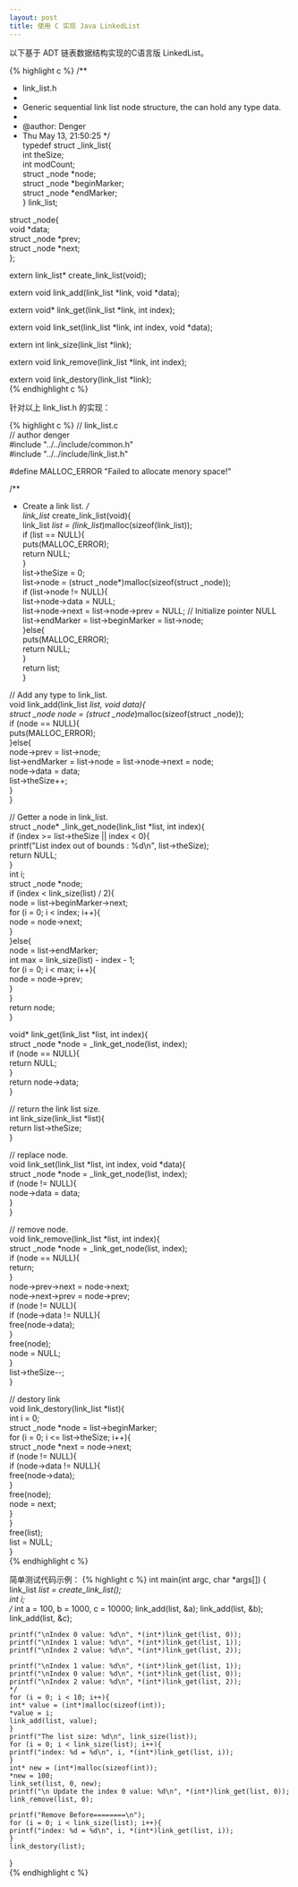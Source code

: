 ```yaml
---
layout: post
title: 使用 C 实现 Java LinkedList
---
```


以下基于 ADT 链表数据结构实现的C语言版 LinkedList。


{% highlight c %}
/** 
 *  link_list.h 
 *  
 *  Generic sequential link list node structure, the can hold any type data. 
 *   
 *  @author: Denger 
 *  Thu May 13, 21:50:25 
 */  
typedef struct _link_list{  
    int theSize;  
    int modCount;  
    struct _node *node;  
    struct _node *beginMarker;  
    struct _node *endMarker;  
} link_list;  
  
struct _node{  
    void *data;  
    struct _node *prev;  
    struct _node *next;  
};  
  
extern link_list* create_link_list(void);  
  
extern void link_add(link_list *link, void *data);  
  
extern void* link_get(link_list *link, int index);  
  
extern void link_set(link_list *link, int index, void *data);  
  
extern int link_size(link_list *link);  
  
extern void link_remove(link_list *link, int index);  
  
extern void link_destory(link_list *link);  
{% endhighlight c %}

针对以上 link_list.h 的实现：

{% highlight c %}
// link_list.c  
// author denger  
#include "../../include/common.h"  
#include "../../include/link_list.h"  
  
#define MALLOC_ERROR "Failed to allocate menory space!"  
  
/** 
  * Create a link list. 
  */  
link_list* create_link_list(void){  
    link_list *list = (link_list*)malloc(sizeof(link_list));  
    if (list == NULL){  
        puts(MALLOC_ERROR);  
        return NULL;  
    }  
    list->theSize = 0;  
    list->node = (struct _node*)malloc(sizeof(struct _node));  
    if (list->node != NULL){  
        list->node->data = NULL;  
        list->node->next = list->node->prev = NULL; // Initialize pointer NULL  
        list->endMarker = list->beginMarker = list->node;  
    }else{  
        puts(MALLOC_ERROR);  
        return NULL;  
    }  
    return list;  
}  
  
// Add any type to link_list.  
void link_add(link_list *list, void *data){  
    struct _node* node = (struct _node*)malloc(sizeof(struct _node));  
    if (node == NULL){  
        puts(MALLOC_ERROR);  
    }else{  
        node->prev = list->node;  
        list->endMarker = list->node = list->node->next = node;  
        node->data = data;  
        list->theSize++;  
    }  
}  
  
  
// Getter a node in link_list.  
struct _node* _link_get_node(link_list *list, int index){  
    if (index >= list->theSize || index < 0){  
        printf("List index out of bounds : %d\n", list->theSize);  
        return NULL;  
    }  
    int i;  
    struct _node *node;   
    if (index < link_size(list) / 2){  
        node = list->beginMarker->next;  
        for (i = 0; i < index; i++){  
            node = node->next;  
        }  
    }else{  
        node = list->endMarker;    
        int max = link_size(list) - index - 1;  
        for (i = 0; i < max; i++){  
            node = node->prev;  
        }  
    }  
    return node;  
}  
  
void* link_get(link_list *list, int index){  
    struct _node *node = _link_get_node(list, index);  
    if (node == NULL){  
        return NULL;  
    }  
    return node->data;  
}  
  
// return the link list size.  
int link_size(link_list *list){  
    return list->theSize;  
}  
  
// replace node.  
void link_set(link_list *list, int index, void *data){  
    struct _node *node = _link_get_node(list, index);  
    if (node != NULL){  
        node->data = data;  
    }  
}  
  
// remove node.  
void link_remove(link_list *list, int index){  
    struct _node *node = _link_get_node(list, index);   
    if (node == NULL){  
        return;  
    }  
    node->prev->next = node->next;  
    node->next->prev = node->prev;  
    if (node != NULL){  
        if (node->data != NULL){  
            free(node->data);  
        }  
        free(node);  
        node = NULL;  
    }  
    list->theSize--;  
}  
  
// destory link  
void link_destory(link_list *list){  
    int i = 0;  
    struct _node *node = list->beginMarker;  
    for (i = 0; i <= list->theSize; i++){  
        struct _node *next = node->next;  
        if (node != NULL){  
            if (node->data != NULL){  
            free(node->data);  
            }  
            free(node);  
            node = next;  
        }  
    }  
    free(list);  
    list = NULL;  
}  
{% endhighlight c %}

简单测试代码示例：
{% highlight c %}
int main(int argc, char *args[]) {  
    link_list *list  = create_link_list();  
    int i;   
    /* 
    int a = 100, b = 1000, c = 10000; 
    link_add(list, &a); 
    link_add(list, &b); 
    link_add(list, &c); 
 
    printf("\nIndex 0 value: %d\n", *(int*)link_get(list, 0)); 
    printf("\nIndex 1 value: %d\n", *(int*)link_get(list, 1)); 
    printf("\nIndex 2 value: %d\n", *(int*)link_get(list, 2)); 
     
    printf("\nIndex 1 value: %d\n", *(int*)link_get(list, 1)); 
    printf("\nIndex 0 value: %d\n", *(int*)link_get(list, 0)); 
    printf("\nIndex 2 value: %d\n", *(int*)link_get(list, 2)); 
    */   
    for (i = 0; i < 10; i++){  
    int* value = (int*)malloc(sizeof(int));  
    *value = i;  
    link_add(list, value);  
    }  
    printf("The list size: %d\n", link_size(list));  
    for (i = 0; i < link_size(list); i++){  
    printf("index: %d = %d\n", i, *(int*)link_get(list, i));  
    }  
    int* new = (int*)malloc(sizeof(int));   
    *new = 100;  
    link_set(list, 0, new);  
    printf("\n Update the index 0 value: %d\n", *(int*)link_get(list, 0));  
    link_remove(list, 0);  
      
    printf("Remove Before========\n");  
    for (i = 0; i < link_size(list); i++){  
    printf("index: %d = %d\n", i, *(int*)link_get(list, i));  
    }  
    link_destory(list);  
}  
{% endhighlight c %}
